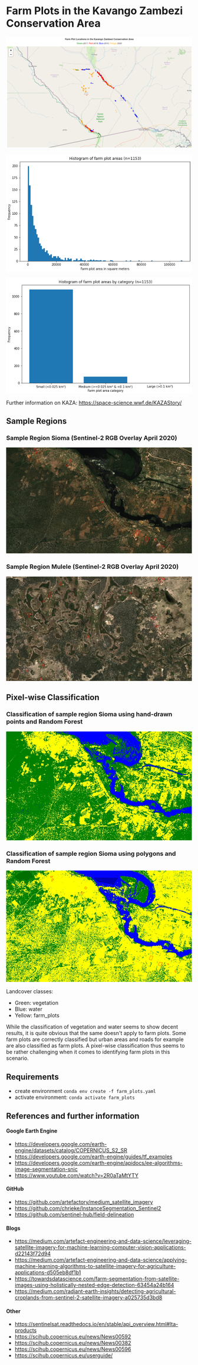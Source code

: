 # Farm Plots in the Kavango Zambezi Conservation Area

![Farm Plots Fixed Locations in the Kavango Zambezi Conservation Area by Year](visualizations/farm_plots_fixed_locations_by_year.png 'Farm Plots Fixed Locations in the Kavango Zambezi Conservation Area by Year')

![Histogram of Farm Plot Areas](visualizations/farm_plots_fixed_areas_histogram.png 'Histogram of Farm Plot Areas')

![Histogram of Farm Plot Areas by Category](visualizations/farm_plots_fixed_areas_histogram_category.png 'Histogram of Farm Plot Areas by Category')

Further information on KAZA: https://space-science.wwf.de/KAZAStory/

## Sample Regions

### Sample Region Sioma (Sentinel-2 RGB Overlay April 2020)

![Sample Region Sioma](visualizations/sample_region_sioma.png 'Sample Region Sioma')

### Sample Region Mulele (Sentinel-2 RGB Overlay April 2020)

![Sample Region Mulele](visualizations/sample_region_mulele.png 'Sample Region Mulele')

## Pixel-wise Classification

### Classification of sample region Sioma using hand-drawn points and Random Forest

![Classification Sioma using hand-drawn points](visualizations/classification_sioma_using_hand_drawn_points.png 'Classification Sioma using hand-drawn points')

### Classification of sample region Sioma using polygons and Random Forest

![Classification Sioma using polygons](visualizations/classification_sioma_using_polygons.png 'Classification Sioma using polygons')

Landcover classes:

- Green: vegetation
- Blue: water
- Yellow: farm_plots

While the classification of vegetation and water seems to show decent results, it is quite obvious that the same doesn't apply to farm plots. Some farm plots are correctly classified but urban areas and roads for example are also classified as farm plots. A pixel-wise classification thus seems to be rather challenging when it comes to identifying farm plots in this scenario.

## Requirements

- create environment `conda env create -f farm_plots.yaml`
- activate environment: `conda activate farm_plots`

## References and further information

#### Google Earth Engine

- https://developers.google.com/earth-engine/datasets/catalog/COPERNICUS_S2_SR
- https://developers.google.com/earth-engine/guides/tf_examples
- https://developers.google.com/earth-engine/apidocs/ee-algorithms-image-segmentation-snic
- https://www.youtube.com/watch?v=2R0aTaMtYTY

#### GitHub

- https://github.com/artefactory/medium_satellite_imagery
- https://github.com/chrieke/InstanceSegmentation_Sentinel2
- https://github.com/sentinel-hub/field-delineation

#### Blogs

- https://medium.com/artefact-engineering-and-data-science/leveraging-satellite-imagery-for-machine-learning-computer-vision-applications-d22143f72d94
- https://medium.com/artefact-engineering-and-data-science/applying-machine-learning-algorithms-to-satellite-imagery-for-agriculture-applications-d505eb8df1b1
- https://towardsdatascience.com/farm-segmentation-from-satellite-images-using-holistically-nested-edge-detection-63454a24b164
- https://medium.com/radiant-earth-insights/detecting-agricultural-croplands-from-sentinel-2-satellite-imagery-a025735d3bd8

#### Other

- https://sentinelsat.readthedocs.io/en/stable/api_overview.html#lta-products
- https://scihub.copernicus.eu/news/News00592
- https://scihub.copernicus.eu/news/News00382
- https://scihub.copernicus.eu/news/News00596
- https://scihub.copernicus.eu/userguide/
